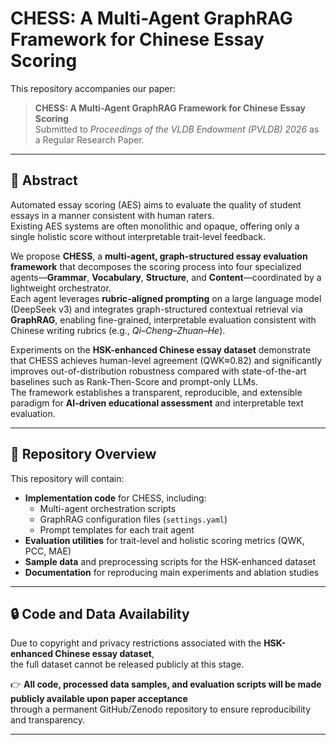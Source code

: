 # CHESS: A Multi-Agent GraphRAG Framework for Chinese Essay Scoring

This repository accompanies our paper:

> **CHESS: A Multi-Agent GraphRAG Framework for Chinese Essay Scoring**  
> Submitted to *Proceedings of the VLDB Endowment (PVLDB) 2026* as a Regular Research Paper.

---

## 🧠 Abstract

Automated essay scoring (AES) aims to evaluate the quality of student essays in a manner consistent with human raters.  
Existing AES systems are often monolithic and opaque, offering only a single holistic score without interpretable trait-level feedback.  

We propose **CHESS**, a **multi-agent, graph-structured essay evaluation framework** that decomposes the scoring process into four specialized agents—**Grammar**, **Vocabulary**, **Structure**, and **Content**—coordinated by a lightweight orchestrator.  
Each agent leverages **rubric-aligned prompting** on a large language model (DeepSeek v3) and integrates graph-structured contextual retrieval via **GraphRAG**, enabling fine-grained, interpretable evaluation consistent with Chinese writing rubrics (e.g., *Qi–Cheng–Zhuan–He*).  

Experiments on the **HSK-enhanced Chinese essay dataset** demonstrate that CHESS achieves human-level agreement (QWK≈0.82) and significantly improves out-of-distribution robustness compared with state-of-the-art baselines such as Rank-Then-Score and prompt-only LLMs.  
The framework establishes a transparent, reproducible, and extensible paradigm for **AI-driven educational assessment** and interpretable text evaluation.

---

## 📁 Repository Overview

This repository will contain:
- **Implementation code** for CHESS, including:
  - Multi-agent orchestration scripts  
  - GraphRAG configuration files (`settings.yaml`)  
  - Prompt templates for each trait agent
- **Evaluation utilities** for trait-level and holistic scoring metrics (QWK, PCC, MAE)
- **Sample data** and preprocessing scripts for the HSK-enhanced dataset
- **Documentation** for reproducing main experiments and ablation studies

---

## 🔒 Code and Data Availability

Due to copyright and privacy restrictions associated with the **HSK-enhanced Chinese essay dataset**,  
the full dataset cannot be released publicly at this stage.  

👉 **All code, processed data samples, and evaluation scripts will be made publicly available upon paper acceptance**  
through a permanent GitHub/Zenodo repository to ensure reproducibility and transparency.

---

